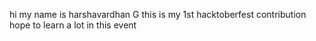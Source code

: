 hi my name is harshavardhan G
this is my 1st hacktoberfest contribution 
hope to learn a lot in this event 

